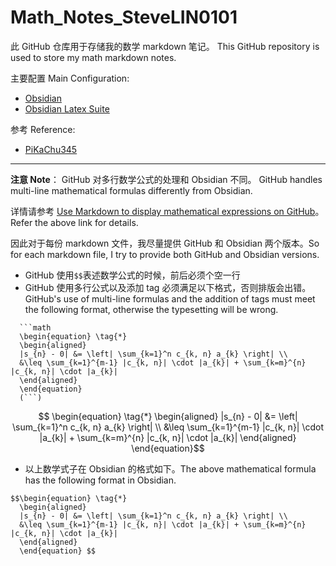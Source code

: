 # Math_Notes_SteveLIN0101

此 GitHub 仓库用于存储我的数学 markdown 笔记。 This GitHub repository is used to store my math markdown notes.

主要配置 Main Configuration:
- [Obsidian](https://obsidian.md/)
- [Obsidian Latex Suite](https://github.com/artisticat1/obsidian-latex-suite)

参考 Reference:
- [PiKaChu345](https://space.bilibili.com/180947374?spm_id_from=333.1369.opus.module_author_name.click)

--- 

**注意 Note**：
GitHub 对多行数学公式的处理和 Obsidian 不同。 GitHub handles multi-line mathematical formulas differently from Obsidian.

详情请参考 [Use Markdown to display mathematical expressions on GitHub](https://docs.github.com/en/get-started/writing-on-github/working-with-advanced-formatting/writing-mathematical-expressions)。 Refer the above link for details.

因此对于每份 markdown 文件，我尽量提供 GitHub 和 Obsidian 两个版本。So for each markdown file, I try to provide both GitHub and Obsidian versions.

- GitHub 使用`$$`表述数学公式的时候，前后必须个空一行
- GitHub 使用多行公式以及添加 tag 必须满足以下格式，否则排版会出错。 GitHub's use of multi-line formulas and the addition of tags must meet the following format, otherwise the typesetting will be wrong.

```raw
  ```math
  \begin{equation} \tag{*}
  \begin{aligned}
  |s_{n} - 0| &= \left| \sum_{k=1}^n c_{k, n} a_{k} \right| \\ 
  &\leq \sum_{k=1}^{m-1} |c_{k, n}| \cdot |a_{k}| + \sum_{k=m}^{n} |c_{k, n}| \cdot |a_{k}| 
  \end{aligned}
  \end{equation}
  (```)
```
```math
  \begin{equation} \tag{*}
  \begin{aligned}
  |s_{n} - 0| &= \left| \sum_{k=1}^n c_{k, n} a_{k} \right| \\ 
  &\leq \sum_{k=1}^{m-1} |c_{k, n}| \cdot |a_{k}| + \sum_{k=m}^{n} |c_{k, n}| \cdot |a_{k}| 
  \end{aligned}
  \end{equation}
```

- 以上数学式子在 Obsidian 的格式如下。The above mathematical formula has the following format in Obsidian.
```obsidian
$$\begin{equation} \tag{*}
  \begin{aligned}
  |s_{n} - 0| &= \left| \sum_{k=1}^n c_{k, n} a_{k} \right| \\ 
  &\leq \sum_{k=1}^{m-1} |c_{k, n}| \cdot |a_{k}| + \sum_{k=m}^{n} |c_{k, n}| \cdot |a_{k}| 
  \end{aligned}
  \end{equation} $$
```

